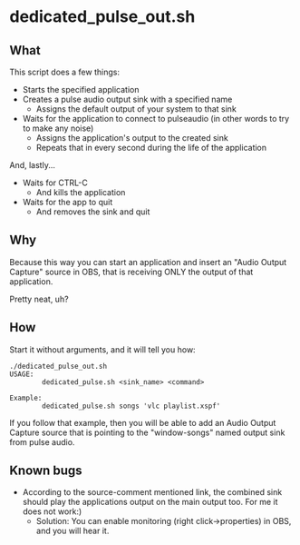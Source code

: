 # dedicated_pulse_out.sh

## What
This script does a few things:
 * Starts the specified application
 * Creates a pulse audio output sink with a specified name
    * Assigns the default output of your system to that sink
 * Waits for the application to connect to pulseaudio (in other words to try to make any noise)
    * Assigns the application's output to the created sink
    * Repeats that in every second during the life of the application

And, lastly...
 * Waits for CTRL-C
    * And kills the application
 * Waits for the app to quit
    * And removes the sink and quit
   
## Why

Because this way you can start an application and
insert an "Audio Output Capture" source in OBS,
that is receiving ONLY the output of that application.

Pretty neat, uh?
    
## How
Start it without arguments, and it will tell you how:

```
./dedicated_pulse_out.sh 
USAGE:
        dedicated_pulse.sh <sink_name> <command>

Example:
        dedicated_pulse.sh songs 'vlc playlist.xspf'
```

If you follow that example, then you will be able to add an
Audio Output Capture source that is pointing to the "window-songs" 
named output sink from pulse audio.
    

## Known bugs
 * According to the source-comment mentioned link,
 the combined sink should play the applications output on the main output too.
 For me it does not work:)
    * Solution: You can enable monitoring (right click->properties) in OBS, and you will hear it.
